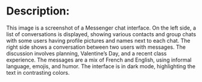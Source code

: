 
# Description:
This image is a screenshot of a Messenger chat interface. On the left side, a list of conversations is displayed, showing various contacts and group chats with some users having profile pictures and names next to each chat. The right side shows a conversation between two users with messages. The discussion involves planning, Valentine’s Day, and a recent class experience. The messages are a mix of French and English, using informal language, emojis, and humor. The interface is in dark mode, highlighting the text in contrasting colors.
